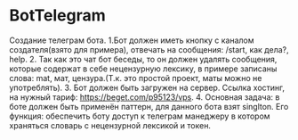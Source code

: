 # BotTelegram
Создание телеграм бота. 
1.Бот должен иметь кнопку с каналом создателя(взято для примера), отвечать на сообщения: /start, как дела?, help.
2. Так как это чат бот беседы, то он должен удалять сообщения, которые содержат в себе нецензурную лексику, в примере записаны слова: mat, мат, цензура.(Т.к. это простой проект, маты можно не употреблять). 
3. Бот должен быть загружен на сервер. Ссылка хостинг, на нужный тариф: https://beget.com/p95123/vps.
4. Основная задача: в боте должен быть применён паттерн, для данного бота взят singlton. Его функция: обеспечить боту доступ к телеграм манеджеру в котором храняться словарь с нецензурной лексикой и токен.
